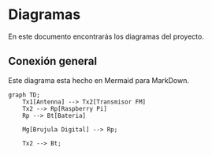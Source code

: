 # Diagramas

En este documento encontrarás los diagramas del proyecto.

## Conexión general
Este diagrama esta hecho en Mermaid para MarkDown.
```mermaid
graph TD;
    Tx1[Antenna] --> Tx2[Transmisor FM]
    Tx2 --> Rp[Raspberry Pi]
    Rp --> Bt[Bateria]

    Mg[Brujula Digital] --> Rp;

    Tx2 --> Bt;
```